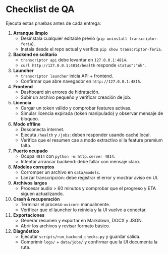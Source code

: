 # Checklist de QA

Ejecuta estas pruebas antes de cada entrega:

1. **Arranque limpio**
   - Desinstala cualquier editable previo (`pip uninstall transcriptor-feria`).
   - Instala desde el repo actual y verifica `pip show transcriptor-feria`.
2. **Backend en solitario**
   - `transcriptor api` debe levantar en `127.0.0.1:4814`.
   - `curl http://127.0.0.1:4814/health` responde `status":"ok"`.
3. **Launcher**
   - `transcriptor launcher` inicia API + frontend.
   - Confirmar que abre navegador en `http://127.0.0.1:4815`.
4. **Frontend**
   - Dashboard sin errores de hidratación.
   - Subir un archivo pequeño y verificar creación de job.
5. **Licencia**
   - Cargar un token válido y comprobar features activas.
   - Simular licencia expirada (token manipulado) y observar mensaje de bloqueo.
6. **Modo offline**
   - Desconecta internet.
   - Ejecuta `/health` y `/jobs`: deben responder usando caché local.
   - Verifica que el resumen cae a modo extractivo si la feature premium falta.
7. **Puerto ocupado**
   - Ocupa `4814` con `python -m http.server 4814`.
   - Intentar arrancar backend: debe fallar con mensaje claro.
8. **Modelos corruptos**
   - Corromper un archivo en `data/models`.
   - Lanzar transcripción: debe registrar el error y mostrar aviso en UI.
9. **Archivos largos**
   - Procesar audio > 60 minutos y comprobar que el progreso y ETA siguen actualizando.
10. **Crash & recuperación**
    - Terminar el proceso `uvicorn` manualmente.
    - Verificar que el launcher lo reinicia y la UI vuelve a conectar.
11. **Exportaciones**
    - Generar resumen y exportar en Markdown, DOCX y JSON.
    - Abrir los archivos y revisar formato básico.
12. **Diagnóstico**
    - Ejecutar `scripts/run_backend_checks.py` y guardar salida.
    - Comprimir `logs/` + `data/jobs/` y confirmar que la UI documenta la ruta.

